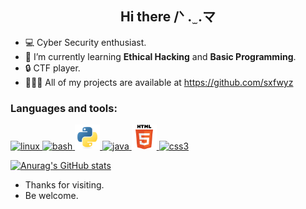 <h2 align="center"> Hi there /ᐠ . ̫ .マ </h2>

- 💻 Cyber Security enthusiast. 
- 🌱 I’m currently learning **Ethical Hacking** and **Basic Programming**.
- 🔒 CTF player.
- 👩🏻‍💻 All of my projects are available at https://github.com/sxfwyz

<h3 align="left">Languages and tools:</h3>
<p align="left">
<a href="https://pt.wikipedia.org/wiki/Linux" target="_blank" rel="noreferrer"> <img src="https://www.vectorlogo.zone/logos/linux/linux-icon.svg" alt="linux" width="40" height="40"/>
<a href="https://www.gnu.org/software/bash/" target="_blank" rel="noreferrer"> <img src="https://www.vectorlogo.zone/logos/gnu_bash/gnu_bash-icon.svg" alt="bash" width="40" height="40"/>
<a href="https://www.python.org" target="_blank" rel="noreferrer"> <img src="https://raw.githubusercontent.com/devicons/devicon/master/icons/python/python-original.svg" alt="python" width="40" height="40"/>
<a href="https://www.java.com/pt-BR/" target="_blank" rel="noreferrer"> <img src="https://raw.githubusercontent.com/jmnote/z-icons/master/svg/java.svg" alt="java" width="40" height="40"/>
<a href="https://pt.wikipedia.org/wiki/HTML5" target="_blank" rel="noreferrer"> <img src="https://raw.githubusercontent.com/devicons/devicon/master/icons/html5/html5-original-wordmark.svg" alt="html5" width="40" height="40"/>
<a href="https://pt.wikipedia.org/wiki/CSS3" target="_blank" rel="noreferrer"><img src="https://raw.githubusercontent.com/aswinkr77/aswinkr77/205b2564289755663fac6033acb0b0c9165b72e0/icons/html.svg" alt="css3" width="40" height="32"/>



[![Anurag's GitHub stats](https://github-readme-stats.vercel.app/api?username=sxfwyz&theme=highcontrast&show_icons=true&title_color=4f4f4f&icon_color=4f4f4f)](https://github.com/sxfwyz/github-readme-stats)

- Thanks for visiting.
- Be welcome.
